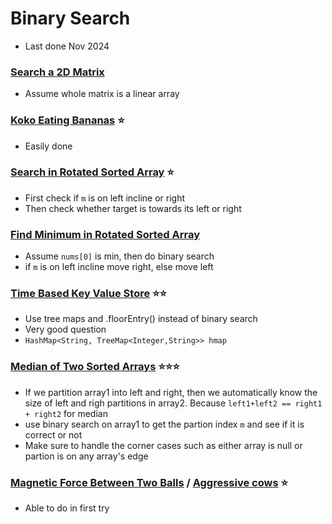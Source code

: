# Binary Search

- Last done Nov 2024


### [Search a 2D Matrix](https://leetcode.com/problems/search-a-2d-matrix/description/)

- Assume whole matrix is a linear array

### [Koko Eating Bananas](https://leetcode.com/problems/koko-eating-bananas/) ⭐️
- Easily done

### [Search in Rotated Sorted Array](https://leetcode.com/problems/search-in-rotated-sorted-array/description/) ⭐️
- First check if `m` is on left incline or right
- Then check whether target is towards its left or right

### [Find Minimum in Rotated Sorted Array](https://leetcode.com/problems/find-minimum-in-rotated-sorted-array/description/) 
- Assume `nums[0]` is min, then do binary search
- if `m` is on left incline move right, else move left


### [Time Based Key Value Store](https://leetcode.com/problems/time-based-key-value-store/description/)	⭐️⭐️

- Use tree maps and .floorEntry() instead of binary search
- Very good question
- `HashMap<String, TreeMap<Integer,String>> hmap`

### [Median of Two Sorted Arrays](https://leetcode.com/problems/median-of-two-sorted-arrays/description/) ⭐️⭐️⭐️
- If we partition array1 into left and right, then we automatically know the size of left and righ partitions in array2. Because `left1+left2 == right1 + right2` for median
- use binary search on array1 to get the partion index `m` and see if it is correct or not
- Make sure to handle the corner cases such as either array is null or partion is on any array's edge


### [Magnetic Force Between Two Balls](https://leetcode.com/problems/magnetic-force-between-two-balls/description/) / [Aggressive cows](https://www.spoj.com/problems/AGGRCOW/) ⭐️
- Able to do in first try
